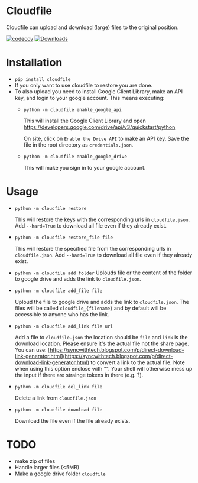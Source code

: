 # Cloudfile
Cloudfile can upload and download (large) files to the original position.


[![codecov](https://codecov.io/gh/takotab/cloudfile/branch/master/graph/badge.svg)](https://codecov.io/gh/takotab/cloudfile) [![Downloads](https://pepy.tech/badge/cloudfile)](https://pepy.tech/project/cloudfile)

# Installation
- `pip install cloudfile`
- If you only want to use cloudfile to restore you are done. 
- To also upload you need to install Google Client Library, make an API key, and login to your google account. This means executing:
  -  `python -m cloudfile enable_google_api`
    
        This will install the Google Client Library and open https://developers.google.com/drive/api/v3/quickstart/python

        On site, click on `Enable the Drive API` to make an API key. Save the file in the root directory as `credentials.json`.

  -  `python -m cloudfile enable_google_drive`
        
        This will make you sign in to your google account.
  

# Usage
- `python -m cloudfile restore`

    This will restore the keys with the corresponding urls in `cloudfile.json`. Add `--hard=True` to download all file even if they already exist.

- `python -m cloudfile restore_file file`

    This will restore the specified file from the corresponding urls in `cloudfile.json`. Add `--hard=True` to download all file even if they already exist.

- `python -m cloudfile add folder`
    Uplouds file or the content of the folder to google drive and adds the link to `cloudfile.json`. 

- `python -m cloudfile add_file file`

    Uploud the file to google drive and adds the link to `cloudfile.json`.  The files will be called `cloudfile_{filename}` and by default will be accessible to anyone who has the link.

- `python -m cloudfile add_link file url`

    Add a file to `cloudfile.json` the location should be `file` and `link` is the download location. Please ensure it's the actual file not the share page.
    You can use: [https://syncwithtech.blogspot.com/p/direct-download-link-generator.html](https://syncwithtech.blogspot.com/p/direct-download-link-generator.html) to convert a link to the actual file.
    Note when using this option enclose with "". Your shell will otherwise mess up the input if there are strainge tokens in there (e.g. ?).

- `python -m cloudfile del_link file`

    Delete a link from `cloudfile.json`

- `python -m cloudfile download file`

    Download the file even if the file already exists.

# TODO
- make zip of files
- Handle larger files (<5MB)
- Make a google drive folder `cloudfile` 
